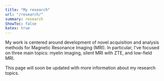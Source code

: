 ```yaml
---
title: "My research"
url: "/research/"
summary: research
ShowToc: false
katex: true
---
```


My work is centered around development of novel acquisition and analysis methods for Magnetic Resonance Imaging (MRI). In particular, I've focused on three main topics: myelin imaging, silent MRI with ZTE, and low-field MRI. 

This page will soon be updated with more information about my research topics.